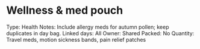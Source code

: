 # Wellness & med pouch

Type: Health
Notes: Include allergy meds for autumn pollen; keep duplicates in day bag. Linked days: All Owner: Shared
Packed: No
Quantity: Travel meds, motion sickness bands, pain relief patches
